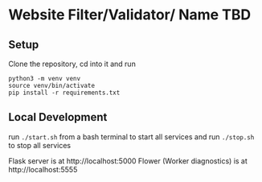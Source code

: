 # Website Filter/Validator/ Name TBD

## Setup

Clone the repository, cd into it and run

```
python3 -m venv venv
source venv/bin/activate
pip install -r requirements.txt
```

## Local Development

run `./start.sh` from a bash terminal to start all services
and run `./stop.sh` to stop all services

Flask server is at http://localhost:5000
Flower (Worker diagnostics) is at http://localhost:5555
